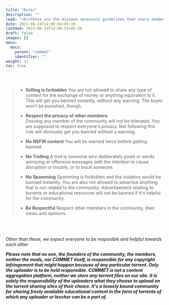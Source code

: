 ```yaml
---
title: "Rules"
description: ""
lead: "<br>These are the minimum necessary guidelines that every member in the community is expected to follow."
date: 2023-08-14T14:00:55+05:30
lastmod: 2023-08-14T14:00:55+05:30
draft: false 
images: []
menu:
  docs:
    parent: "commet"
    identifier: ""
weight: 11
toc: true
---
```

<br>
  
>- **Selling is forbidden**
>You are not allowed to share any type of content for the exchange of money or anything equivalent to it. This will get you banned instantly, without any warning. The buyer won't be punished, though.
>
>- **Respect the privacy of other members**  
>Doxxing any member of the community will not be tolerated. You are supposed to respect everyone's privacy. Not following this rule will obviously get you banned without a warning.
>
>- **No NSFW content**
>You will be warned twice before getting banned.
>
>- **No Trolling**
>A *troll* is someone who deliberately posts or sends annoying or offensive messages with the intention to cause disruption or trouble, or to insult someone.
>
>- **No Spamming**
>Spamming is forbidden and the violators would be banned instantly. You are also not allowed to advertise anything that is not related to the community. Advertisement relating to torrents or educational resources will not be banned if it's helpful for the community.
>
>- **Be Respectful**
>Respect other members in the community, their views and opinions.
>
<br><br><br>
*Other than these, we expect everyone to be resposible and helpful towards each other*

***Please note that no one, the founders of the community, the members, neither the mods, nor COMMET itself, is responsible for any copyright infringement that might happen because of any particular torrent. Only the uploader is to be held responsible. COMMET is not a content aggregation platform, neither we store any torrent files on our site. It is solely the responsibility of the uploaders what they choose to upload on the torrent sharing sites of their choice. It's a loosely bound community for sharing freely available educational content in the form of torrents of which any uploader or leecher can be a part of.***
